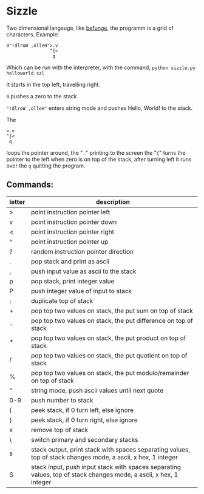 # Sizzle

Two dimensional langauge, like [befunge](https://en.wikipedia.org/wiki/Esoteric_programming_language#Befunge), the programm is a grid of characters. Example:

```
0"!dlroW ,olleH">.v
                ^{<
                 q 

```

Which can be run with the interpreter, with the command, `python sizzle.py helloworld.szl`

It starts in the top left, travelling right.

`0` pushes a zero to the stack

`"!dlroW ,olleH"` enters string mode and pushes Hello, World! to the stack.



The

```
>.v
^{<
 q 
```
loops the pointer around, the "`.`" printing to the screen the "`{`" turns the pointer to the left when zero is on top of the stack, after turning left it runs over the `q` quitting the program.



## Commands:

|letter|description|
|------|-----------|
|>|point instruction pointer left|
|v|point instruction pointer down|
|<|point instruction pointer right|
|^|point instruction pointer up|
|?|random instruction pointer direction|
|.|pop stack and print as ascii|
|,|push input value as ascii to the stack|
|p|pop stack, print integer value|
|P|push integer value of input to stack|
|:|duplicate top of stack|
|+|pop top two values on stack, the put sum on top of stack|
|-|pop top two values on stack, the put difference on top of stack|
|\*|pop top two values on stack, the put product on top of stack|
|/|  pop top two values on stack, the put quotient on top of stack|
|%|pop top two values on stack, the put modulo/remainder on top of stack|
|"|string mode, push ascii values until next quote|
|0-9| push number to stack|
|{|peek stack, if 0 turn left, else ignore|
|}|peek stack, if 0 turn right, else ignore|
|x|remove top of stack|
| \\ |switch primary and secondary stacks|
|s|stack output, print stack with spaces separating values, top of stack changes mode, a ascii, x hex, 1 integer|
|S|stack input, push input stack with spaces separating values, top of stack changes mode, a ascii, x hex, 1 integer|
